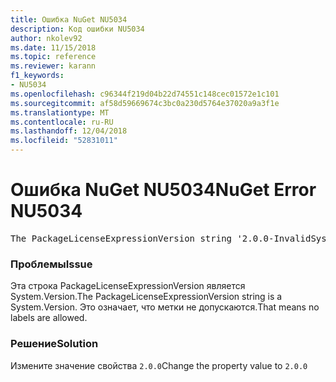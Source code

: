 ```yaml
---
title: Ошибка NuGet NU5034
description: Код ошибки NU5034
author: nkolev92
ms.date: 11/15/2018
ms.topic: reference
ms.reviewer: karann
f1_keywords:
- NU5034
ms.openlocfilehash: c96344f219d04b22d74551c148cec01572e1c101
ms.sourcegitcommit: af58d59669674c3bc0a230d5764e37020a9a3f1e
ms.translationtype: MT
ms.contentlocale: ru-RU
ms.lasthandoff: 12/04/2018
ms.locfileid: "52831011"
---
```

# <a name="nuget-error-nu5034"></a><span data-ttu-id="d2989-103">Ошибка NuGet NU5034</span><span class="sxs-lookup"><span data-stu-id="d2989-103">NuGet Error NU5034</span></span>
<pre>The PackageLicenseExpressionVersion string '2.0.0-InvalidSystemVersion' is not a valid version.</pre>

### <a name="issue"></a><span data-ttu-id="d2989-104">Проблемы</span><span class="sxs-lookup"><span data-stu-id="d2989-104">Issue</span></span>

<span data-ttu-id="d2989-105">Эта строка PackageLicenseExpressionVersion является System.Version.</span><span class="sxs-lookup"><span data-stu-id="d2989-105">The PackageLicenseExpressionVersion string is a System.Version.</span></span> <span data-ttu-id="d2989-106">Это означает, что метки не допускаются.</span><span class="sxs-lookup"><span data-stu-id="d2989-106">That means no labels are allowed.</span></span>

### <a name="solution"></a><span data-ttu-id="d2989-107">Решение</span><span class="sxs-lookup"><span data-stu-id="d2989-107">Solution</span></span>

<span data-ttu-id="d2989-108">Измените значение свойства `2.0.0`</span><span class="sxs-lookup"><span data-stu-id="d2989-108">Change the property value to `2.0.0`</span></span>
